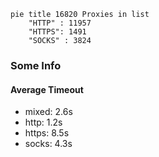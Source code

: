 
```mermaid
pie title 16820 Proxies in list
    "HTTP" : 11957
    "HTTPS": 1491
    "SOCKS" : 3824
```

### Some Info
#### Average Timeout

- mixed: 2.6s
- http: 1.2s
- https: 8.5s
- socks: 4.3s